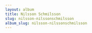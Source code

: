 ```yaml
---
layout: album
title: Nilsson Schmilsson
slug: nilsson-nilssonschmilsson
album_slug: nilsson-nilssonschmilsson
---
```

